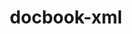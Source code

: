 ---
title: "docbook-xml"
layout: cache
categories: [package, develop-2023-06-25]
meta: {"versions": ["4.5"], "compilers": ["gcc@=11.1.0", "gcc@=7.3.1", "gcc@=7.5.0", "oneapi@=2023.1.0"], "oss": ["amzn2", "ubuntu18.04", "ubuntu20.04"], "platforms": ["linux"], "targets": ["aarch64", "neoverse_n1", "ppc64le", "x86_64", "x86_64_v3"], "stacks": ["aws-isc", "aws-isc-aarch64", "e4s", "e4s-oneapi", "e4s-power", "radiuss", "root"], "num_specs": 7, "num_specs_by_stack": {"aws-isc": 1, "root": 7, "aws-isc-aarch64": 2, "e4s-power": 1, "e4s-oneapi": 1, "radiuss": 1, "e4s": 1}}
spec_details: [{"hash": "oywjqkh2wmyqt5jprog7tpieir3hru33", "compiler": "gcc@=7.3.1", "versions": ["4.5"], "os": "amzn2", "platform": "linux", "target": "x86_64_v3", "variants": ["build_system=generic"], "stacks": ["aws-isc", "root"], "size": "-", "tarball": "https://binaries.spack.io/releases/develop-2023-06-25/build_cache/linux-amzn2-x86_64_v3/gcc-7.3.1/docbook-xml-4.5/linux-amzn2-x86_64_v3-gcc-7.3.1-docbook-xml-4.5-oywjqkh2wmyqt5jprog7tpieir3hru33.spack"}, {"hash": "pftq37thsfw7vdqgg6b6zpuhece4ci4e", "compiler": "gcc@=7.3.1", "versions": ["4.5"], "os": "amzn2", "platform": "linux", "target": "aarch64", "variants": ["build_system=generic"], "stacks": ["aws-isc-aarch64", "root"], "size": "-", "tarball": "https://binaries.spack.io/releases/develop-2023-06-25/build_cache/linux-amzn2-aarch64/gcc-7.3.1/docbook-xml-4.5/linux-amzn2-aarch64-gcc-7.3.1-docbook-xml-4.5-pftq37thsfw7vdqgg6b6zpuhece4ci4e.spack"}, {"hash": "te2emyvfke6gkxl2uhrb7alnnmtjfhb4", "compiler": "gcc@=7.3.1", "versions": ["4.5"], "os": "amzn2", "platform": "linux", "target": "neoverse_n1", "variants": ["build_system=generic"], "stacks": ["aws-isc-aarch64", "root"], "size": "-", "tarball": "https://binaries.spack.io/releases/develop-2023-06-25/build_cache/linux-amzn2-neoverse_n1/gcc-7.3.1/docbook-xml-4.5/linux-amzn2-neoverse_n1-gcc-7.3.1-docbook-xml-4.5-te2emyvfke6gkxl2uhrb7alnnmtjfhb4.spack"}, {"hash": "grkbjebugwg24ndmx23pllbqj6ny7hfl", "compiler": "gcc@=11.1.0", "versions": ["4.5"], "os": "ubuntu20.04", "platform": "linux", "target": "ppc64le", "variants": ["build_system=generic"], "stacks": ["e4s-power", "root"], "size": "-", "tarball": "https://binaries.spack.io/releases/develop-2023-06-25/build_cache/linux-ubuntu20.04-ppc64le/gcc-11.1.0/docbook-xml-4.5/linux-ubuntu20.04-ppc64le-gcc-11.1.0-docbook-xml-4.5-grkbjebugwg24ndmx23pllbqj6ny7hfl.spack"}, {"hash": "lt7zr24fedmqrdyjmftlfstw2lqh3ahe", "compiler": "oneapi@=2023.1.0", "versions": ["4.5"], "os": "ubuntu20.04", "platform": "linux", "target": "x86_64", "variants": ["build_system=generic"], "stacks": ["root", "e4s-oneapi"], "size": "-", "tarball": "https://binaries.spack.io/releases/develop-2023-06-25/build_cache/linux-ubuntu20.04-x86_64/oneapi-2023.1.0/docbook-xml-4.5/linux-ubuntu20.04-x86_64-oneapi-2023.1.0-docbook-xml-4.5-lt7zr24fedmqrdyjmftlfstw2lqh3ahe.spack"}, {"hash": "fd6v5n5hz4vrwcwtkidocrzhzkripf6i", "compiler": "gcc@=7.5.0", "versions": ["4.5"], "os": "ubuntu18.04", "platform": "linux", "target": "x86_64_v3", "variants": ["build_system=generic"], "stacks": ["radiuss", "root"], "size": "-", "tarball": "https://binaries.spack.io/releases/develop-2023-06-25/build_cache/linux-ubuntu18.04-x86_64_v3/gcc-7.5.0/docbook-xml-4.5/linux-ubuntu18.04-x86_64_v3-gcc-7.5.0-docbook-xml-4.5-fd6v5n5hz4vrwcwtkidocrzhzkripf6i.spack"}, {"hash": "wlp7m6gtf4uwavk7ctaouueqlcmphbwa", "compiler": "gcc@=11.1.0", "versions": ["4.5"], "os": "ubuntu20.04", "platform": "linux", "target": "x86_64_v3", "variants": ["build_system=generic"], "stacks": ["e4s", "root"], "size": "-", "tarball": "https://binaries.spack.io/releases/develop-2023-06-25/build_cache/linux-ubuntu20.04-x86_64_v3/gcc-11.1.0/docbook-xml-4.5/linux-ubuntu20.04-x86_64_v3-gcc-11.1.0-docbook-xml-4.5-wlp7m6gtf4uwavk7ctaouueqlcmphbwa.spack"}]
---
